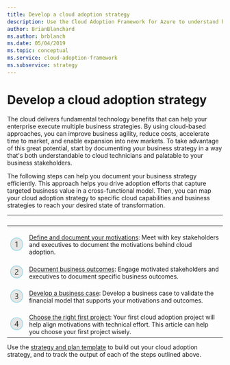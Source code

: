 ```yaml
---
title: Develop a cloud adoption strategy
description: Use the Cloud Adoption Framework for Azure to understand how the cloud can help advance your business strategy.
author: BrianBlanchard
ms.author: brblanch
ms.date: 05/04/2019
ms.topic: conceptual
ms.service: cloud-adoption-framework
ms.subservice: strategy
---
```


# Develop a cloud adoption strategy

The cloud delivers fundamental technology benefits that can help your enterprise execute multiple business strategies. By using cloud-based approaches, you can improve business agility, reduce costs, accelerate time to market, and enable expansion into new markets. To take advantage of this great potential, start by documenting your business strategy in a way that's both understandable to cloud technicians and palatable to your business stakeholders.

The following steps can help you document your business strategy efficiently. This approach helps you drive adoption efforts that capture targeted business value in a cross-functional model. Then, you can map your cloud adoption strategy to specific cloud capabilities and business strategies to reach your desired state of transformation.

| <span title="Icon">&nbsp;</span> | <span title="Description">&nbsp;</span> |
|--|--|
| <br> ![1](../_images/icons/1.png) | <br> [Define and document your motivations](./motivations.md): Meet with key stakeholders and executives to document the motivations behind cloud adoption. |
| <br> ![2](../_images/icons/2.png) | <br> [Document business outcomes](./business-outcomes/index.md): Engage motivated stakeholders and executives to document specific business outcomes. |
| <br> ![3](../_images/icons/3.png) | <br> [Develop a business case](./cloud-migration-business-case.md): Develop a business case to validate the financial model that supports your motivations and outcomes. |
| <br> ![4](../_images/icons/4.png) | <br> [Choose the right first project](./first-adoption-project.md): Your first cloud adoption project will help align motivations with technical effort. This article can help you choose your first project wisely. |

Use the [strategy and plan template](https://raw.githubusercontent.com/microsoft/CloudAdoptionFramework/master/plan/cloud-adoption-framework-strategy-and-plan-template.docx) to build out your cloud adoption strategy, and to track the output of each of the steps outlined above.
